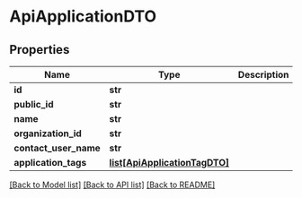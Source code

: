 # ApiApplicationDTO

## Properties

| Name                  | Type                                                      | Description | Notes      |
| --------------------- | --------------------------------------------------------- | ----------- | ---------- |
| **id**                | **str**                                                   |             | [optional] |
| **public_id**         | **str**                                                   |             | [optional] |
| **name**              | **str**                                                   |             | [optional] |
| **organization_id**   | **str**                                                   |             | [optional] |
| **contact_user_name** | **str**                                                   |             | [optional] |
| **application_tags**  | [**list[ApiApplicationTagDTO]**](ApiApplicationTagDTO.md) |             | [optional] |

[[Back to Model list]](../README.md#documentation-for-models) [[Back to API list]](../README.md#documentation-for-api-endpoints) [[Back to README]](../README.md)
